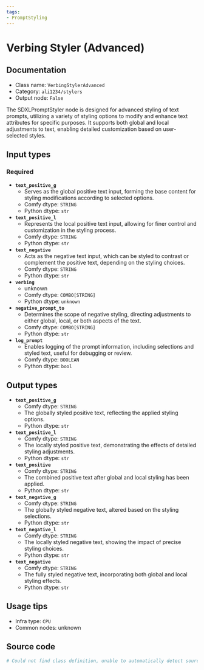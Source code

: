 ```yaml
---
tags:
- PromptStyling
---
```


# Verbing Styler (Advanced)
## Documentation
- Class name: `VerbingStylerAdvanced`
- Category: `ali1234/stylers`
- Output node: `False`

The SDXLPromptStyler node is designed for advanced styling of text prompts, utilizing a variety of styling options to modify and enhance text attributes for specific purposes. It supports both global and local adjustments to text, enabling detailed customization based on user-selected styles.
## Input types
### Required
- **`text_positive_g`**
    - Serves as the global positive text input, forming the base content for styling modifications according to selected options.
    - Comfy dtype: `STRING`
    - Python dtype: `str`
- **`text_positive_l`**
    - Represents the local positive text input, allowing for finer control and customization in the styling process.
    - Comfy dtype: `STRING`
    - Python dtype: `str`
- **`text_negative`**
    - Acts as the negative text input, which can be styled to contrast or complement the positive text, depending on the styling choices.
    - Comfy dtype: `STRING`
    - Python dtype: `str`
- **`verbing`**
    - unknown
    - Comfy dtype: `COMBO[STRING]`
    - Python dtype: `unknown`
- **`negative_prompt_to`**
    - Determines the scope of negative styling, directing adjustments to either global, local, or both aspects of the text.
    - Comfy dtype: `COMBO[STRING]`
    - Python dtype: `str`
- **`log_prompt`**
    - Enables logging of the prompt information, including selections and styled text, useful for debugging or review.
    - Comfy dtype: `BOOLEAN`
    - Python dtype: `bool`
## Output types
- **`text_positive_g`**
    - Comfy dtype: `STRING`
    - The globally styled positive text, reflecting the applied styling options.
    - Python dtype: `str`
- **`text_positive_l`**
    - Comfy dtype: `STRING`
    - The locally styled positive text, demonstrating the effects of detailed styling adjustments.
    - Python dtype: `str`
- **`text_positive`**
    - Comfy dtype: `STRING`
    - The combined positive text after global and local styling has been applied.
    - Python dtype: `str`
- **`text_negative_g`**
    - Comfy dtype: `STRING`
    - The globally styled negative text, altered based on the styling selections.
    - Python dtype: `str`
- **`text_negative_l`**
    - Comfy dtype: `STRING`
    - The locally styled negative text, showing the impact of precise styling choices.
    - Python dtype: `str`
- **`text_negative`**
    - Comfy dtype: `STRING`
    - The fully styled negative text, incorporating both global and local styling effects.
    - Python dtype: `str`
## Usage tips
- Infra type: `CPU`
- Common nodes: unknown


## Source code
```python
# Could not find class definition, unable to automatically detect source code
```
